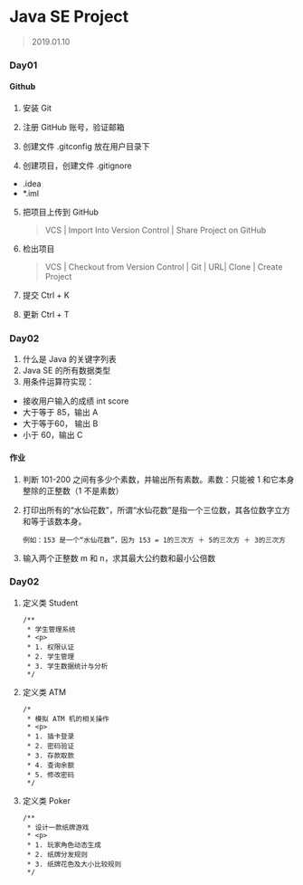 # Java SE Project

> 2019.01.10

### Day01 

#### Github

1. 安装 Git

2. 注册 GitHub 账号，验证邮箱

3. 创建文件 .gitconfig 放在用户目录下

4. 创建项目，创建文件 .gitignore
- .idea
- *.iml

5. 把项目上传到 GitHub

   > VCS | Import Into Version Control | Share Project on GitHub

5. 检出项目

   > VCS | Checkout from Version Control | Git | URL| Clone | Create Project

6. 提交 Ctrl + K

7. 更新 Ctrl + T


### Day02

1. 什么是 Java 的关键字列表
2. Java SE 的所有数据类型
3. 用条件运算符实现：
- 接收用户输入的成绩 int score
- 大于等于 85，输出 A
- 大于等于60， 输出 B
- 小于 60，输出 C

#### 作业
1. 判断 101-200 之间有多少个素数，并输出所有素数。素数：只能被 1 和它本身整除的正整数（1 不是素数）
2. 打印出所有的“水仙花数”，所谓“水仙花数”是指一个三位数，其各位数字立方和等于该数本身。

    ```
    例如：153 是一个“水仙花数”，因为 153 = 1的三次方 ＋ 5的三次方 ＋ 3的三次方
    ```

3. 输入两个正整数 m 和 n，求其最大公约数和最小公倍数


### Day02

1. 定义类 Student

    ```
    /**
     * 学生管理系统
     * <p>
     * 1. 权限认证
     * 2. 学生管理
     * 3. 学生数据统计与分析
     */
    ```

2. 定义类 ATM

    ```
    /*
     * 模拟 ATM 机的相关操作
     * <p>
     * 1. 插卡登录
     * 2. 密码验证
     * 3. 存款取款
     * 4. 查询余额
     * 5. 修改密码
     */
    ```

3. 定义类 Poker

    ```
    /**
     * 设计一款纸牌游戏
     * <p>
     * 1. 玩家角色动态生成
     * 2. 纸牌分发规则
     * 3. 纸牌花色及大小比较规则
     */
    ```     
